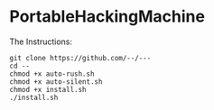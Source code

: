# PortableHackingMachine

The Instructions:
	
	git clone https://github.com/--/---
	cd --
	chmod +x auto-rush.sh
	chmod +x auto-silent.sh
	chmod +x install.sh
	./install.sh

